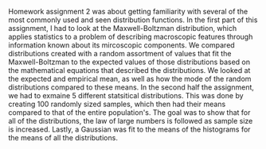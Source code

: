 Homework assignment 2 was about getting familiarity with several of the most commonly used and seen distribution functions. In the first part of this assignment, I had to look at the Maxwell-Boltzman distribution, which applies statistics to a problem of describing macroscopic features through information known about its mircoscopic components. We compared distributions created with a random assortment of values that fit the Maxwell-Boltzman to the expected values of those distributions based on the mathematical equations that described the distributions. We looked at the expected and empirical mean, as well as how the mode of the random distributions compared to these means. In the second half the assignment, we had to exmaine 5 different statsitical distributions. This was done by creating 100 randomly sized samples, which then had their means compared to that of the entire population's. The goal was to show that for all of the distributions, the law of large numbers is followed as sample size is increased. Lastly, a Gaussian was fit to the means of the histograms for the means of all the distributions.
